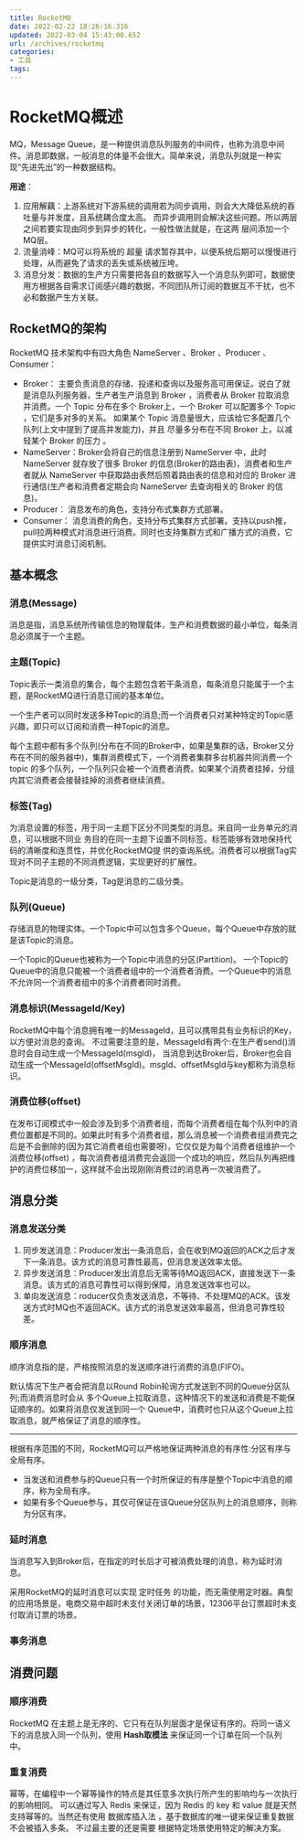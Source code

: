 ```yaml
---
title: RocketMQ
date: 2022-02-22 18:26:16.316
updated: 2022-03-04 15:43:00.652
url: /archives/rocketmq
categories: 
- 工具
tags: 
---
```


# RocketMQ概述
MQ，Message Queue，是一种提供消息队列服务的中间件，也称为消息中间件。消息即数据，一般消息的体量不会很大。简单来说，消息队列就是一种实现“先进先出”的一种数据结构。

**用途**：
1. 应用解藕：上游系统对下游系统的调用若为同步调用，则会大大降低系统的吞吐量与并发度，且系统耦合度太高。 而异步调用则会解决这些问题。所以两层之间若要实现由同步到异步的转化，一般性做法就是，在这两 层间添加一个MQ层。
2. 流量消峰：MQ可以将系统的 超量 请求暂存其中，以便系统后期可以慢慢进行处理，从而避免了请求的丢失或系统被压垮。
3. 消息分发：数据的生产方只需要把各自的数据写入一个消息队列即可，数据使用方根据各自需求订阅感兴趣的数据，不同团队所订阅的数据互不干扰，也不必和数据产生方关联。
## RocketMQ的架构
RocketMQ 技术架构中有四大角色 NameServer 、Broker 、Producer 、Consumer：
- Broker： 主要负责消息的存储、投递和查询以及服务高可用保证。说白了就是消息队列服务器，生产者生产消息到 Broker ，消费者从 Broker 拉取消息并消费。一个 Topic 分布在多个 Broker上，一个 Broker 可以配置多个 Topic ，它们是多对多的关系。 如果某个 Topic 消息量很大，应该给它多配置几个队列(上文中提到了提高并发能力)，并且 尽量多分布在不同 Broker 上，以减轻某个 Broker 的压力 。
- NameServer：Broker会将自己的信息注册到 NameServer 中，此时 NameServer 就存放了很多 Broker 的信息(Broker的路由表)，消费者和生产者就从 NameServer 中获取路由表然后照着路由表的信息和对应的 Broker 进行通信(生产者和消费者定期会向 NameServer 去查询相关的 Broker 的信息)。
- Producer： 消息发布的角色，支持分布式集群方式部署。
- Consumer： 消息消费的角色，支持分布式集群方式部署。支持以push推，pull拉两种模式对消息进行消费。同时也支持集群方式和广播方式的消费，它提供实时消息订阅机制。

## 基本概念
### 消息(Message) 
消息是指，消息系统所传输信息的物理载体，生产和消费数据的最小单位，每条消息必须属于一个主题。
### 主题(Topic)
Topic表示一类消息的集合，每个主题包含若干条消息，每条消息只能属于一个主题，是RocketMQ进行消息订阅的基本单位。

一个生产者可以同时发送多种Topic的消息;而一个消费者只对某种特定的Topic感兴趣，即只可以订阅和消费一种Topic的消息。

每个主题中都有多个队列(分布在不同的Broker中，如果是集群的话，Broker又分布在不同的服务器中)，集群消费模式下，一个消费者集群多台机器共同消费一个 topic 的多个队列，一个队列只会被一个消费者消费。如果某个消费者挂掉，分组内其它消费者会接替挂掉的消费者继续消费。

### 标签(Tag)
为消息设置的标签，用于同一主题下区分不同类型的消息。来自同一业务单元的消息，可以根据不同业 务目的在同一主题下设置不同标签。标签能够有效地保持代码的清晰度和连贯性，并优化RocketMQ提 供的查询系统。消费者可以根据Tag实现对不同子主题的不同消费逻辑，实现更好的扩展性。

Topic是消息的一级分类，Tag是消息的二级分类。
### 队列(Queue)
存储消息的物理实体。一个Topic中可以包含多个Queue，每个Queue中存放的就是该Topic的消息。

一个Topic的Queue也被称为一个Topic中消息的分区(Partition)。 一个Topic的Queue中的消息只能被一个消费者组中的一个消费者消费。一个Queue中的消息不允许同一个消费者组中的多个消费者同时消费。
### 消息标识(MessageId/Key)
RocketMQ中每个消息拥有唯一的MessageId，且可以携带具有业务标识的Key，以方便对消息的查询。 不过需要注意的是，MessageId有两个:在生产者send()消息时会自动生成一个MessageId(msgId)， 当消息到达Broker后，Broker也会自动生成一个MessageId(offsetMsgId)。msgId、offsetMsgId与key都称为消息标识。

### 消费位移(offset)
在发布订阅模式中一般会涉及到多个消费者组，而每个消费者组在每个队列中的消费位置都是不同的。如果此时有多个消费者组，那么消息被一个消费者组消费完之后是不会删除的(因为其它消费者组也需要呀)，它仅仅是为每个消费者组维护一个 消费位移(offset) ，每次消费者组消费完会返回一个成功的响应，然后队列再把维护的消费位移加一，这样就不会出现刚刚消费过的消息再一次被消费了。

## 消息分类
### 消息发送分类
1. 同步发送消息：Producer发出一条消息后，会在收到MQ返回的ACK之后才发下一条消息。该方式的消息可靠性最高，但消息发送效率太低。
2. 异步发送消息：Producer发出消息后无需等待MQ返回ACK，直接发送下一条消息。该方式的消息可靠性可以得到保障，消息发送效率也可以。
3. 单向发送消息：roducer仅负责发送消息，不等待、不处理MQ的ACK。该发送方式时MQ也不返回ACK。该方式的消息发送效率最高，但消息可靠性较差。

### 顺序消息
顺序消息指的是，严格按照消息的发送顺序进行消费的消息(FIFO)。

默认情况下生产者会把消息以Round Robin轮询方式发送到不同的Queue分区队列;而消费消息时会从 多个Queue上拉取消息，这种情况下的发送和消费是不能保证顺序的。如果将消息仅发送到同一个 Queue中，消费时也只从这个Queue上拉取消息，就严格保证了消息的顺序性。

---

根据有序范围的不同，RocketMQ可以严格地保证两种消息的有序性:分区有序与全局有序。
- 当发送和消费参与的Queue只有一个时所保证的有序是整个Topic中消息的顺序，称为全局有序。
- 如果有多个Queue参与，其仅可保证在该Queue分区队列上的消息顺序，则称为分区有序。

### 延时消息
当消息写入到Broker后，在指定的时长后才可被消费处理的消息，称为延时消息。 

采用RocketMQ的延时消息可以实现 定时任务 的功能，而无需使用定时器。典型的应用场景是，电商交易中超时未支付关闭订单的场景，12306平台订票超时未支付取消订票的场景。

### 事务消息

## 消费问题
### 顺序消费
RocketMQ 在主题上是无序的、它只有在队列层面才是保证有序的。将同一语义下的消息放入同一个队列，使用 **Hash取模法** 来保证同一个订单在同一个队列中。
### 重复消费
幂等，在编程中一个幂等操作的特点是其任意多次执行所产生的影响均与一次执行的影响相同。
可以通过写入 Redis 来保证，因为 Redis 的 key 和 value 就是天然支持幂等的。当然还有使用 数据库插入法 ，基于数据库的唯一键来保证重复数据不会被插入多条。 不过最主要的还是需要 根据特定场景使用特定的解决方案。